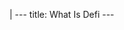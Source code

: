 |
                        ---
                        title: What Is Defi
                        ---